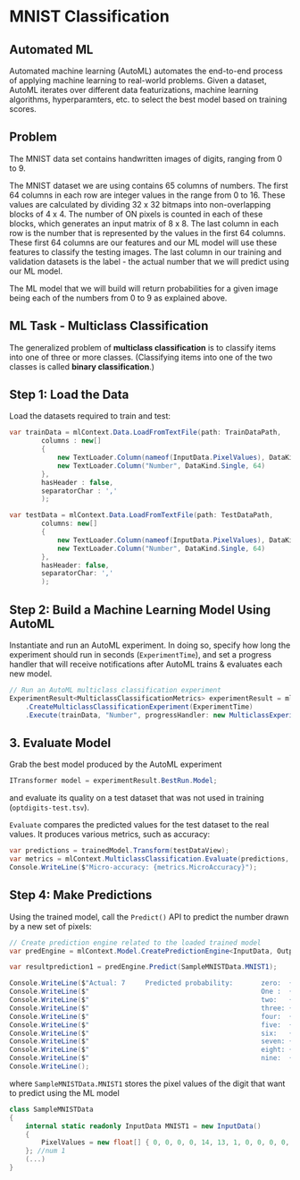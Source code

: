 # MNIST Classification

## Automated ML
Automated machine learning (AutoML) automates the end-to-end process of applying machine learning to real-world problems. Given a dataset, AutoML iterates over different data featurizations, machine learning algorithms, hyperparamters, etc. to select the best model based on training scores.

## Problem
The MNIST data set contains handwritten images of digits, ranging from 0 to 9.

The MNIST dataset we are using contains 65 columns of numbers. The first 64 columns in each row are integer values in the range from 0 to 16. These values are calculated by dividing 32 x 32 bitmaps into non-overlapping blocks of 4 x 4. The number of ON pixels is counted in each of these blocks, which generates an input matrix of 8 x 8. The last column in each row is the number that is represented by the values in the first 64 columns. These first 64 columns are our features and our ML model will use these features to classify the testing images. The last column in our training and validation datasets is the label - the actual number that we will predict using our ML model.

The ML model that we will build will return probabilities for a given image being each of the numbers from 0 to 9 as explained above.

## ML Task - Multiclass Classification
The generalized problem of **multiclass classification** is to classify items into one of three or more classes. (Classifying items into one of the two classes is called **binary classification**.)

## Step 1: Load the Data

Load the datasets required to train and test:

```C#
var trainData = mlContext.Data.LoadFromTextFile(path: TrainDataPath,
        columns : new[] 
        {
            new TextLoader.Column(nameof(InputData.PixelValues), DataKind.Single, 0, 63),
            new TextLoader.Column("Number", DataKind.Single, 64)
        },
        hasHeader : false,
        separatorChar : ','
        );

var testData = mlContext.Data.LoadFromTextFile(path: TestDataPath,
        columns: new[]
        {
            new TextLoader.Column(nameof(InputData.PixelValues), DataKind.Single, 0, 63),
            new TextLoader.Column("Number", DataKind.Single, 64)
        },
        hasHeader: false,
        separatorChar: ','
        );
```

## Step 2: Build a Machine Learning Model Using AutoML

Instantiate and run an AutoML experiment. In doing so, specify how long the experiment should run in seconds (`ExperimentTime`), and set a progress handler that will receive notifications after AutoML trains & evaluates each new model.

```C#
// Run an AutoML multiclass classification experiment
ExperimentResult<MulticlassClassificationMetrics> experimentResult = mlContext.Auto()
    .CreateMulticlassClassificationExperiment(ExperimentTime)
    .Execute(trainData, "Number", progressHandler: new MulticlassExperimentProgressHandler());
```

## 3. Evaluate Model

Grab the best model produced by the AutoML experiment

```C#
ITransformer model = experimentResult.BestRun.Model;
```

and evaluate its quality on a test dataset that was not used in training (`optdigits-test.tsv`).

`Evaluate` compares the predicted values for the test dataset to the real values. It produces various metrics, such as accuracy:

```C#
var predictions = trainedModel.Transform(testDataView);
var metrics = mlContext.MulticlassClassification.Evaluate(predictions, scoreColumnName: "Score");
Console.WriteLine($"Micro-accuracy: {metrics.MicroAccuracy}");
```

## Step 4: Make Predictions

Using the trained model, call the `Predict()` API to predict the number drawn by a new set of pixels:

```C#
// Create prediction engine related to the loaded trained model
var predEngine = mlContext.Model.CreatePredictionEngine<InputData, OutputData>(trainedModel);

var resultprediction1 = predEngine.Predict(SampleMNISTData.MNIST1);

Console.WriteLine($"Actual: 7     Predicted probability:       zero:  {resultprediction1.Score[0]:0.####}");
Console.WriteLine($"                                           One :  {resultprediction1.Score[1]:0.####}");
Console.WriteLine($"                                           two:   {resultprediction1.Score[2]:0.####}");
Console.WriteLine($"                                           three: {resultprediction1.Score[3]:0.####}");
Console.WriteLine($"                                           four:  {resultprediction1.Score[4]:0.####}");
Console.WriteLine($"                                           five:  {resultprediction1.Score[5]:0.####}");
Console.WriteLine($"                                           six:   {resultprediction1.Score[6]:0.####}");
Console.WriteLine($"                                           seven: {resultprediction1.Score[7]:0.####}");
Console.WriteLine($"                                           eight: {resultprediction1.Score[8]:0.####}");
Console.WriteLine($"                                           nine:  {resultprediction1.Score[9]:0.####}");
Console.WriteLine();

```

where `SampleMNISTData.MNIST1` stores the pixel values of the digit that want to predict using the ML model

```C#
class SampleMNISTData
{
	internal static readonly InputData MNIST1 = new InputData()
	{
		PixelValues = new float[] { 0, 0, 0, 0, 14, 13, 1, 0, 0, 0, 0, 5, 16, 16, 2, 0, 0, 0, 0, 14, 16, 12, 0, 0, 0, 1, 10, 16, 16, 12, 0, 0, 0, 3, 12, 14, 16, 9, 0, 0, 0, 0, 0, 5, 16, 15, 0, 0, 0, 0, 0, 4, 16, 14, 0, 0, 0, 0, 0, 1, 13, 16, 1, 0 }
	}; //num 1
    (...)
}
```
